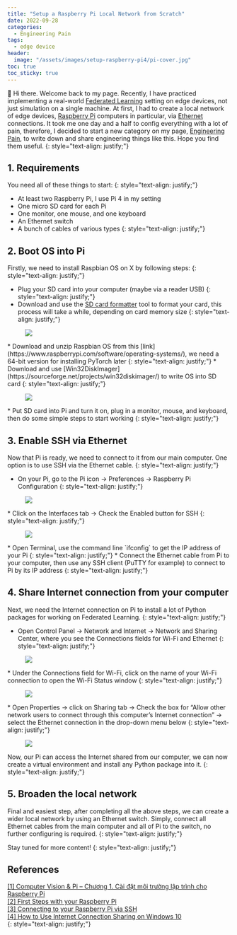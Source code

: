 ```yaml
---
title: "Setup a Raspberry Pi Local Network from Scratch"
date: 2022-09-28
categories: 
  - Engineering Pain
tags: 
  - edge device
header: 
  image: "/assets/images/setup-raspberry-pi4/pi-cover.jpg"
toc: true
toc_sticky: true
---
```


👋 Hi there. Welcome back to my page. Recently, I have practiced implementing a real-world [Federated Learning](https://en.wikipedia.org/wiki/Federated_learning) setting on edge devices, not just simulation on a single machine. At first, I had to create a local network of edge devices, [Raspberry Pi](https://www.raspberrypi.com/) computers in particular, via [Ethernet](https://en.wikipedia.org/wiki/Ethernet) connections. It took me one day and a half to config everything with a lot of pain, therefore, I decided to start a new category on my page, [Engineering Pain](https://gather-ai.github.io/categories/#engineering-pain), to write down and share engineering things like this. Hope you find them useful. 
{: style="text-align: justify;"}

## 1. Requirements
You need all of these things to start: 
{: style="text-align: justify;"}
* At least two Raspberry Pi, I use Pi 4 in my setting
* One micro SD card for each Pi
* One monitor, one mouse, and one keyboard
* An Ethernet switch
* A bunch of cables of various types
{: style="text-align: justify;"}

## 2. Boot OS into Pi
Firstly, we need to install Raspbian OS on X by following steps: 
{: style="text-align: justify;"}
* Plug your SD card into your computer (maybe via a reader USB)
{: style="text-align: justify;"}
* Download and use the [SD card formatter](https://www.sdcard.org/downloads/formatter/) tool to format your card, this process will take a while, depending on card memory size
{: style="text-align: justify;"}
<figure class="align-center" style="width: 400px">
  <img src="{{ site.url }}{{ site.baseurl }}/assets/images/setup-raspberry-pi4/sd-card-formatter.jpg">
</figure>
* Download and unzip Raspbian OS from this [link](https://www.raspberrypi.com/software/operating-systems/), we need a 64-bit version for installing PyTorch later
{: style="text-align: justify;"}
* Download and use [Win32DiskImager](https://sourceforge.net/projects/win32diskimager/) to write OS into SD card
{: style="text-align: justify;"}
<figure class="align-center" style="width: 400px">
  <img src="{{ site.url }}{{ site.baseurl }}/assets/images/setup-raspberry-pi4/win32diskimager.jpg">
</figure>
* Put SD card into Pi and turn it on, plug in a monitor, mouse, and keyboard, then do some simple steps to start working
{: style="text-align: justify;"}

## 3. Enable SSH via Ethernet
Now that Pi is ready, we need to connect to it from our main computer. One option is to use SSH via the Ethernet cable. 
{: style="text-align: justify;"}
* On your Pi, go to the Pi icon &rarr; Preferences &rarr; Raspberry Pi Configuration
{: style="text-align: justify;"}
<figure class="align-center">
  <img src="{{ site.url }}{{ site.baseurl }}/assets/images/setup-raspberry-pi4/pi-configuration.jpg">
</figure>
* Click on the Interfaces tab &rarr; Check the Enabled button for SSH
{: style="text-align: justify;"}
<figure class="align-center">
  <img src="{{ site.url }}{{ site.baseurl }}/assets/images/setup-raspberry-pi4/pi-configuration-interfaces.jpg">
</figure>
* Open Terminal, use the command line `ifconfig` to get the IP address of your Pi
{: style="text-align: justify;"}
* Connect the Ethernet cable from Pi to your computer, then use any SSH client (PuTTY for example) to connect to Pi by its IP address
{: style="text-align: justify;"}

## 4. Share Internet connection from your computer
Next, we need the Internet connection on Pi to install a lot of Python packages for working on Federated Learning. 
{: style="text-align: justify;"}
* Open Control Panel &rarr; Network and Internet &rarr; Network and Sharing Center, where you see the Connections fields for Wi-Fi and Ethernet
{: style="text-align: justify;"}
<figure class="align-center">
  <img src="{{ site.url }}{{ site.baseurl }}/assets/images/setup-raspberry-pi4/network-and-sharing-center.jpg">
</figure>
* Under the Connections field for Wi-Fi, click on the name of your Wi-Fi connection to open the Wi-Fi Status window
{: style="text-align: justify;"}
<figure class="align-center" style="width: 300px">
  <img src="{{ site.url }}{{ site.baseurl }}/assets/images/setup-raspberry-pi4/wi-fi-status.jpg">
</figure>
* Open Properties &rarr; click on Sharing tab &rarr; Check the box for “Allow other network users to connect through this computer’s Internet connection” &rarr; select the Ethernet connection in the drop-down menu below
{: style="text-align: justify;"}
<figure class="align-center" style="width: 300px">
  <img src="{{ site.url }}{{ site.baseurl }}/assets/images/setup-raspberry-pi4/wi-fi-properties.jpg">
</figure>

Now, our Pi can access the Internet shared from our computer, we can now create a virtual environment and install any Python package into it. 
{: style="text-align: justify;"}

## 5. Broaden the local network
Final and easiest step, after completing all the above steps, we can create a wider local network by using an Ethernet switch. Simply, connect all Ethernet cables from the main computer and all of Pi to the switch, no further configuring is required. 
{: style="text-align: justify;"}

Stay tuned for more content!
{: style="text-align: justify;"}

## References
[[1] Computer Vision & Pi – Chương 1. Cài đặt môi trường lập trình cho Raspberry Pi](https://miai.vn/2020/02/17/computer-vision-pi-chuong-1-cai-dat-moi-truong-lap-trinh-cho-raspbery-pi/)<br>
[[2] First Steps with your Raspberry Pi](https://medium.com/secure-and-private-ai-writing-challenge/first-steps-with-your-raspberry-pi-5917f980a48)<br>
[[3] Connecting to your Raspberry Pi via SSH](https://raspberrypi-guide.github.io/networking/connecting-via-ssh)<br>
[[4] How to Use Internet Connection Sharing on Windows 10](https://medium.com/@jrcharney/connect-your-raspberry-pi-to-your-computer-via-ethernet-4564e1e68922)<br>
{: style="text-align: justify;"}